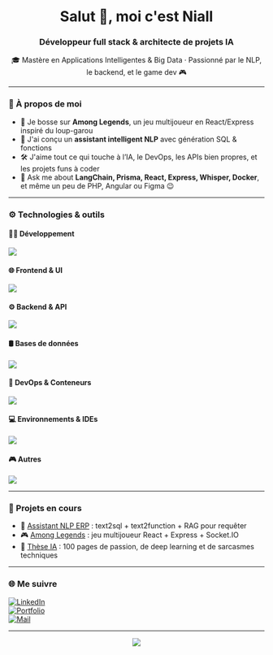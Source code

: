 <h1 align="center">Salut 👋, moi c'est Niall</h1>
<h3 align="center">Développeur full stack & architecte de projets IA</h3>

<p align="center">
  🎓 Mastère en Applications Intelligentes & Big Data · Passionné par le NLP, le backend, et le game dev 🎮
</p>

---

### 🧠 À propos de moi

- 🔭 Je bosse sur **Among Legends**, un jeu multijoueur en React/Express inspiré du loup-garou
- 🤖 J'ai conçu un **assistant intelligent NLP** avec génération SQL & fonctions
- 🛠️ J'aime tout ce qui touche à l’IA, le DevOps, les APIs bien propres, et les projets funs à coder
- 💬 Ask me about **LangChain, Prisma, React, Express, Whisper, Docker**, et même un peu de PHP, Angular ou Figma 😉

---

### ⚙️ Technologies & outils

#### 🧑‍💻 Développement
<p align="left">
  <img src="https://skillicons.dev/icons?i=ts,js,python,java,php,html,css" />
</p>

#### 🌐 Frontend & UI
<p align="left">
  <img src="https://skillicons.dev/icons?i=react,angular,materialui,figma" />
</p>

#### ⚙️ Backend & API
<p align="left">
  <img src="https://skillicons.dev/icons?i=nodejs,express,graphql,prisma" />
</p>

#### 🛢️ Bases de données
<p align="left">
  <img src="https://skillicons.dev/icons?i=mysql,mongodb" />
</p>

#### 🐳 DevOps & Conteneurs
<p align="left">
  <img src="https://skillicons.dev/icons?i=docker,git,github,postman" />
</p>

#### 💻 Environnements & IDEs
<p align="left">
  <img src="https://skillicons.dev/icons?i=intellij,vscode,debian,windows" />
</p>

#### 🎮 Autres
<p align="left">
  <img src="https://skillicons.dev/icons?i=discord,gmail" />
</p>

---

### 🚀 Projets en cours

- 🧠 [Assistant NLP ERP](https://github.com/Niall/assistant-nlp-erp) : text2sql + text2function + RAG pour requêter
- 🎮 [Among Legends](https://github.com/Niall/among-legends) : jeu multijoueur React + Express + Socket.IO
- 🔬 [Thèse IA](https://github.com/Niall/thesis-nlp-assistant) : 100 pages de passion, de deep learning et de sarcasmes techniques

---

### 🌐 Me suivre

[![LinkedIn](https://img.shields.io/badge/-LinkedIn-0077b5?style=flat-square&logo=linkedin&logoColor=white)](https://www.linkedin.com/in/ton-profil)  
[![Portfolio](https://img.shields.io/badge/-Portfolio-000?style=flat-square&logo=firefox&logoColor=white)](https://ton-site.com)  
[![Mail](https://img.shields.io/badge/-Contact%20me-D14836?style=flat-square&logo=gmail&logoColor=white)](mailto:tonmail@gmail.com)

---

<p align="center">
  <img src="https://readme-typing-svg.demolab.com?font=Fira+Code&pause=1000&center=true&vCenter=true&width=435&lines=Welcome+to+my+code+universe!;Always+shipping+cool+stuff...;Sometimes+breaking+prod+😅" />
</p>
